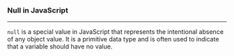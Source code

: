 ### Null in JavaScript
---
`null` is a special value in JavaScript that represents the intentional absence of any object value. It is a primitive data type and is often used to indicate that a variable should have no value.

